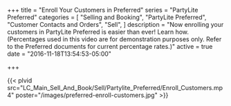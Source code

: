 +++
title = "Enroll Your Customers in Preferred"
series = "PartyLite Preferred"
categories = [
  "Selling and Booking",
  "PartyLite Preferred",
  "Customer Contacts and Orders",
  "Sell",
]
description = "Now enrolling your customers in PartyLite Preferred is easier than ever! Learn how. (Percentages used in this video are for demonstration purposes only. Refer to the Preferred documents for current percentage rates.)"
active = true
date = "2016-11-18T13:54:53-05:00"

+++

{{< plvid src="LC_Main_Sell_And_Book/Sell/Partylite_Preferred/Enroll_Customers.mp4" poster="/images/preferred-enroll-customers.jpg" >}}
